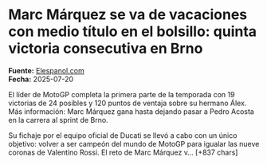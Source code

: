 # Marc Márquez se va de vacaciones con medio título en el bolsillo: quinta victoria consecutiva en Brno

**Fuente:** [Elespanol.com](https://www.elespanol.com/deportes/motor/motogp/20250720/marc-marquez-va-vacaciones-medio-titulo-bolsillo-quinta-victoria-consecutiva-brno/1003743855654_0.html)  
**Fecha:** 2025-07-20

El líder de MotoGP completa la primera parte de la temporada con 19 victorias de 24 posibles y 120 puntos de ventaja sobre su hermano Álex.
Más información: Marc Márquez gana hasta dejando pasar a Pedro Acosta en la carrera al sprint de Brno.

Su fichaje por el equipo oficial de Ducati se llevó a cabo con un único objetivo: volver a ser campeón del mundo de MotoGP para igualar las nueve coronas de Valentino Rossi. El reto de Marc Márquez v… [+837 chars]
